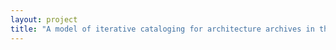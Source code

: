 ```yaml
--- 
layout: project 
title: "A model of iterative cataloging for architecture archives in the Art, Design & Architecture Museum, UCSB" 
---
```



